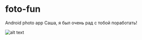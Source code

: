 # foto-fun
Android photo app
Саша, я был очень рад с тобой поработать!

![alt text](https://lh3.googleusercontent.com/wdU3cGkmFq7UEJtAIwKvuXDRtNGnX8mkz8VWWEjK_z9IGD2mZ-o4UQQ6q83inH6S3ULO=h900-rw)
